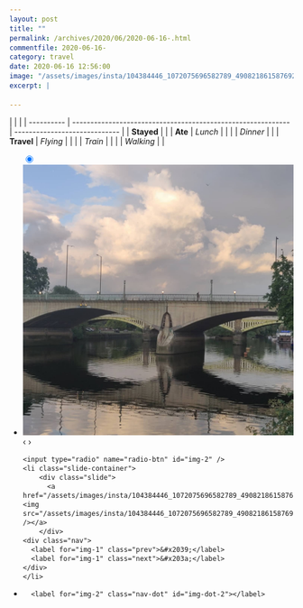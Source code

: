 ```yaml
---
layout: post
title: ""
permalink: /archives/2020/06/2020-06-16-.html
commentfile: 2020-06-16-
category: travel
date: 2020-06-16 12:56:00
image: "/assets/images/insta/104384446_1072075696582789_4908218615876924617_n_17878957132666637.jpg"
excerpt: |
  
---
```


|            |                                                              |
| ---------- | ------------------------------------------------------------ | ----------------------------- |
| **Stayed** |  |
| **Ate**    | _Lunch_                                                      |          |
|            | _Dinner_                                                     |          |
| **Travel** | _Flying_                                                     |          |
|            | _Train_                                                      |          |
|            | _Walking_                                                    |          |





<ul class="slides">
    <input type="radio" name="radio-btn" id="img-1" checked="checked" />
    <li class="slide-container">
        <div class="slide">
          <a href="/assets/images/insta/103586561_721299135371942_3109405820288274396_n_17902565689473030.jpg"><img src="/assets/images/insta/103586561_721299135371942_3109405820288274396_n_17902565689473030.jpg" /></a>
        </div>
    <div class="nav">
      <label for="img-2" class="prev">&#x2039;</label>
      <label for="img-2" class="next">&#x203a;</label>
    </div>
    </li>
    
    <input type="radio" name="radio-btn" id="img-2" />
    <li class="slide-container">
        <div class="slide">
          <a href="/assets/images/insta/104384446_1072075696582789_4908218615876924617_n_17878957132666637.jpg"><img src="/assets/images/insta/104384446_1072075696582789_4908218615876924617_n_17878957132666637.jpg" /></a>
        </div>
    <div class="nav">
      <label for="img-1" class="prev">&#x2039;</label>
      <label for="img-1" class="next">&#x203a;</label>
    </div>
    </li>
			
<li class="nav-dots">
      <label for="img-1" class="nav-dot" id="img-dot-1"></label>

      <label for="img-2" class="nav-dot" id="img-dot-2"></label>

</li>
</ul>        
             

		